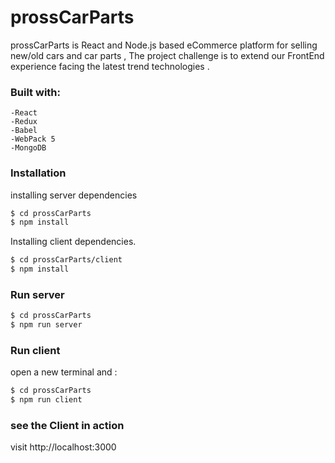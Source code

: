 # prossCarParts

prossCarParts is React and Node.js based eCommerce platform for selling new/old cars and car parts ,
The project challenge is to extend our FrontEnd experience facing the latest trend technologies .

### Built with:

    -React
    -Redux
    -Babel
    -WebPack 5
    -MongoDB

### Installation

installing server dependencies

```sh
$ cd prossCarParts
$ npm install
```

Installing client dependencies.

```sh
$ cd prossCarParts/client
$ npm install
```

### Run server

```sh
$ cd prossCarParts
$ npm run server
```

### Run client

open a new terminal and :

```sh
$ cd prossCarParts
$ npm run client
```

### see the Client in action

visit http://localhost:3000
